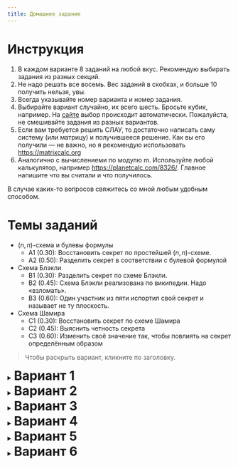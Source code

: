 ```yaml
---
title: Домашнее задание
---
```


<link rel="stylesheet" href="https://cdn.jsdelivr.net/npm/katex@0.15.1/dist/katex.min.css" integrity="sha384-R4558gYOUz8mP9YWpZJjofhk+zx0AS11p36HnD2ZKj/6JR5z27gSSULCNHIRReVs" crossorigin="anonymous">
<script defer src="https://cdn.jsdelivr.net/npm/katex@0.15.1/dist/katex.min.js" integrity="sha384-z1fJDqw8ZApjGO3/unPWUPsIymfsJmyrDVWC8Tv/a1HeOtGmkwNd/7xUS0Xcnvsx" crossorigin="anonymous"></script>
<script defer src="https://cdn.jsdelivr.net/npm/katex@0.15.1/dist/contrib/auto-render.min.js" integrity="sha384-+XBljXPPiv+OzfbB3cVmLHf4hdUFHlWNZN5spNQ7rmHTXpd7WvJum6fIACpNNfIR" crossorigin="anonymous"
    onload="renderMathInElement(document.body, {delimiters: [{left: '$$', right: '$$', display: true}, {left: '$', right: '$', display: false},{left: '\\[', right: '\\]', display: true}, {left: '\\(', right: '\\)', display: false}], macros: {'\\ZZ': '\\mathbb{Z}'}});"></script>
<style>
	details { page-break-before: always; margin-top: 1rem; }
	summary > h1 { display: inline; }
	summary { display: list-item; margin-bottom: -1rem; }
	h2 { margin-top: 1rem !important; }
	@media print {
		details:not([open]) { display: none; }
		header, footer { display: none; }
	}
</style>
<div class="divHeader"></div>

# Инструкция

1. В каждом варианте 8 заданий на любой вкус. Рекомендую выбирать задания из разных секций.
2. Не надо решать все восемь. Вес заданий в скобках, и больше 10 получить нельзя, увы.
3. Всегда указывайте номер варианта и номер задания.
4. Выбирайте вариант случайно, их всего шесть. Бросьте кубик, например.
   На [сайте](https://secret-sharing.sldr.xyz/Homework) выбор происходит автоматически.
   Пожалуйста, не смешивайте задания из разных вариантов.
5. Если вам требуется решить СЛАУ, то достаточно написать саму систему (или матрицу) и получившееся решение. Как вы его получили — не важно, но я рекомендую использовать <https://matrixcalc.org>
6. Аналогично с вычислениеми по модулю m. Используйте любой калькулятор, например <https://planetcalc.com/8326/>. Главное напишите что вы считали и что получилось.

В случае каких-то вопросов свяжитесь со мной любым удобным способом.

# Темы заданий

* $(n,n)$-схема и булевы формулы
    - A1 (0.30): Восстановить секрет по простейшей $(n,n)$-схеме.
    - A2 (0.50): Разделить секрет в соответствии с булевой формулой
* Схема Блэкли
    - B1 (0.30): Разделить секрет по схеме Блэкли.
    - B2 (0.45): Схема Блэкли реализована по википедии. Надо «взломать».
    - B3 (0.60): Один участник из пяти испортил свой секрет и называет не ту плоскость.
* Схема Шамира
    - C1 (0.30): Восстановить секрет по схеме Шамира
    - C2 (0.45): Выяснить четность секрета
    - C3 (0.60): Изменить своё значение так, чтобы повлиять на секрет определённым образом

<!-- Для десяточки рекомендую брать A1 + B1 + C2 -->

> Чтобы раскрыть вариант, кликните по заголовку.

<details>
<summary><h1>Вариант 1</h1></summary>

## Задание A1¹ (0.3)
Секрет разделён при помощи простейшей $(n,n)$-схемы, $n = 4$. Необходимо восстановить недостающую информацию.
В качестве группы используется кольцо многочленов степени не выше $2$ над кольцом $\ZZ_{43}$

**Дано**:
1. $ s = 34 x^{2} + 19 x + 4 $
2. $ v_{1} = 37 x^{2} + 4 x + 39 $
3. $ v_{2} = 17 x^{2} + 35 x + 3 $
4. $ v_{4} = 28 x^{2} + 13 x + 29 $

**Найти**: $ v_{3} $

## Задание A2¹ (0.5)
Есть четыре участника: $a, b, c, d$. Вам дана булева формула $(((d\vee a)\wedge b)\wedge ((c\vee b)\wedge d))\vee (b\vee c)$.
Ваша задача — разделить секрет $s = 14$ при помощи простейшей $(n, n)$-схемы над полем $\ZZ_{47}$
таким образом, чтобы его могли восстановить тогда и только тогда, когда эта функция,
будучи применена к присутствующим участникам, принимает значение истины.

Необходимо описать какие числа получит каждый из участников и описать как происходит восстановление секрета.
    
---

## Задание B1¹ (0.3)

1. Необходимо разделить секрет $s = 17, s \in \ZZ_{47}$ между $5$ участниками так, чтобы любые $3$ могли его восстановить. Выпишите, что каждый участник знает.
2. Затем выбрать любых $3$ участников и восстановить секрет обратно.

Нужно использовать схему Блэкли.


## Задание B2¹ (0.45)

Человек по неосторожности реализовал схему Блэкли, описанную на [криптовики](http://cryptowiki.net/index.php?title=%D0%A1%D1%85%D0%B5%D0%BC%D0%B0_%D0%91%D0%BB%D1%8D%D0%BA%D0%BB%D0%B8). От схемы из презентации она отличается тем, что секрет распределяется между всеми координатами секретной точки. Засчёт этого, говорится, схема идеальна.

Для вычислений использовалось поле $\ZZ_{7}$.

В схеме секрет разделяется так, что лишь трое могут его восстановить. Вам даны две плоскости:
* $ 6x_1 + 0x_2 + 4x_3 = 0 $
* $ 4x_1 + 6x_2 + 5x_3 = 3 $

Необходимо перечислить все 7 точек, в которых может находиться секрет.

## Задание B3¹ (0.6)
Секрет при помощи схемы Блэкли разделили между пятью участниками таким образом, что любые двое его могут восстановить.
Однако **ровно один** из участников испортил свою долю, причём неизвестно кто.
Необходимо восстановить секрет и определить участника с некорректной долей.

Участники назвали следующие гиперплоскости:
1. $30x_1 + 3x_2 = 33$
2. $38x_1 + 16x_2 = 8$
3. $33x_1 + 41x_2 = 31$
4. $38x_1 + 25x_2 = 23$
5. $22x_1 + 5x_2 = 36$
    
---

## Задание C1¹ (0.3)
Секрет разделили при помощи схемы Шамира над полем $\ZZ_{13}$. Нужно его восстановить.

Даны следующие точки: $ \left(1, 6\right), \left(2, 2\right), \left(3, 0\right) $
    
## Задание C2¹ (0.45)
Для реализации схемы Шамира в качестве поля взяли $\ZZ_{128}$.
Восстановить секрет могут $3$ участников, но вам известны лишь $3 - 1$ точка: $\left(1, 23\right), \left(2, 91\right), \left(3, 123\right)$

Необходимо выяснить чётность секрета.
    
## Задание C3¹ (0.6)
При помощи схемы Шамира был разделён секрет. Вам, как участнику схемы, досталась точка $\left(1, 20\right)$.
Точки других участников вы точно не знаете, но уверены, что они имеют $x\in\\{ 2, 3, 4 \\}$.
    
Необходимо, чтобы в результате восстановления значение секрета изменилось на $11$.
Какую точку вы должны назвать?

</details>
<details>
<summary><h1>Вариант 2</h1></summary>

## Задание A1² (0.3)

Секрет разделён при помощи простейшей $(n,n)$-схемы, $n = 4$. Необходимо восстановить недостающую информацию.
В качестве группы используется кольцо многочленов степени не выше $4$ над кольцом $\ZZ_{37}$

**Дано**:
1. $ v_{1} = 11 x^{4} + 26 x^{3} + x^{2} + 4 x + 26 $
2. $ v_{2} = 8 x^{4} + 35 x^{3} + 15 x^{2} + 30 x + 7 $
3. $ v_{3} = 2 x^{4} + 20 x^{3} + 22 x^{2} + 26 x + 36 $
4. $ v_{4} = 5 x^{3} + 23 x^{2} + 17 x + 28 $

**Найти**: $ s $

## Задание A2² (0.5)
Есть четыре участника: $a, b, c, d$. Вам дана булева формула $((d\vee a)\vee (b\wedge d))\wedge ((c\vee b)\wedge d)$.
Ваша задача — разделить секрет $s = 31$ при помощи простейшей $(n, n)$-схемы над полем $\ZZ_{47}$
таким образом, чтобы его могли восстановить тогда и только тогда, когда эта функция,
будучи применена к присутствующим участникам, принимает значение истины.

Необходимо описать какие числа получит каждый из участников и описать как происходит восстановление секрета.
    
---

## Задание B1² (0.3)

1. Необходимо разделить секрет $s = 14, s \in \ZZ_{29}$ между $5$ участниками так, чтобы любые $4$ могли его восстановить. Выпишите, что каждый участник знает.
2. Затем выбрать любых $4$ участников и восстановить секрет обратно.

Нужно использовать схему Блэкли.

## Задание B2² (0.45)

Человек по неосторожности реализовал схему Блэкли, описанную на [криптовики](http://cryptowiki.net/index.php?title=%D0%A1%D1%85%D0%B5%D0%BC%D0%B0_%D0%91%D0%BB%D1%8D%D0%BA%D0%BB%D0%B8). От схемы из презентации она отличается тем, что секрет распределяется между всеми координатами секретной точки. Засчёт этого, говорится, схема идеальна.

Для вычислений использовалось поле $\ZZ_{7}$.

В схеме секрет разделяется так, что лишь трое могут его восстановить. Вам даны две плоскости:
* $ 3x_1 + 4x_2 + 4x_3 = 6 $
* $ 3x_1 + 4x_2 + 5x_3 = 2 $

Необходимо перечислить все 7 точек, в которых может находиться секрет.

## Задание B3² (0.6)
Секрет при помощи схемы Блэкли разделили между пятью участниками таким образом, что любые двое его могут восстановить.
Однако **ровно один** из участников испортил свою долю, причём неизвестно кто.
Необходимо восстановить секрет и определить участника с некорректной долей.

Участники назвали следующие гиперплоскости:
1. $3x_1 + 17x_2 = 21$
2. $8x_1 + 19x_2 = 0$
3. $18x_1 + 13x_2 = 20$
4. $16x_1 + 23x_2 = 8$
5. $8x_1 + 7x_2 = 25$
    
---

## Задание C1² (0.3)
Секрет разделили при помощи схемы Шамира над полем $\ZZ_{13}$. Нужно его восстановить.

Даны следующие точки: $ \left(1, 10\right), \left(2, 4\right), \left(3, 3\right) $
    
## Задание C2² (0.45)
Для реализации схемы Шамира в качестве поля взяли $\ZZ_{256}$.
Восстановить секрет могут $4$ участников, но вам известны лишь $4 - 1$ точка: $\left(1, 28\right), \left(2, 182\right), \left(3, 138\right), \left(4, 246\right)$

Необходимо выяснить чётность секрета.
    
## Задание C3² (0.6)
При помощи схемы Шамира был разделён секрет. Вам, как участнику схемы, досталась точка $\left(3, 40\right)$.
Точки других участников вы точно не знаете, но уверены, что они имеют $x\in\\{ 1, 2, 4 \\}$.
    
Необходимо, чтобы в результате восстановления значение секрета изменилось на $34$.
Какую точку вы должны назвать?

</details>
<details>
<summary><h1>Вариант 3</h1></summary>

## Задание A1³ (0.3)

Секрет разделён при помощи простейшей $(n,n)$-схемы, $n = 4$. Необходимо восстановить недостающую информацию.
В качестве группы используется кольцо многочленов степени не выше $2$ над кольцом $\ZZ_{37}$

**Дано**:
1. $ s = 6 x^{2} + 10 x + 20 $
2. $ v_{1} = 14 x^{2} + 32 x + 6 $
3. $ v_{2} = 27 x^{2} + 22 x + 34 $
4. $ v_{4} = 10 x^{2} + 5 x + 6 $

**Найти**: $ v_{3} $

## Задание A2³ (0.5)
Есть четыре участника: $a, b, c, d$. Вам дана булева формула $((a\vee c)\vee ((b\wedge d)\vee c))\wedge (b\wedge a)$.
Ваша задача — разделить секрет $s = 12$ при помощи простейшей $(n, n)$-схемы над полем $\ZZ_{47}$
таким образом, чтобы его могли восстановить тогда и только тогда, когда эта функция,
будучи применена к присутствующим участникам, принимает значение истины.

Необходимо описать какие числа получит каждый из участников и описать как происходит восстановление секрета.
    
---

## Задание B1³ (0.3)

1. Необходимо разделить секрет $s = 11, s \in \ZZ_{13}$ между $5$ участниками так, чтобы любые $4$ могли его восстановить. Выпишите, что каждый участник знает.
2. Затем выбрать любых $4$ участников и восстановить секрет обратно.

Нужно использовать схему Блэкли.

## Задание B2³ (0.45)

Человек по неосторожности реализовал схему Блэкли, описанную на [криптовики](http://cryptowiki.net/index.php?title=%D0%A1%D1%85%D0%B5%D0%BC%D0%B0_%D0%91%D0%BB%D1%8D%D0%BA%D0%BB%D0%B8). От схемы из презентации она отличается тем, что секрет распределяется между всеми координатами секретной точки. Засчёт этого, говорится, схема идеальна.

Для вычислений использовалось поле $\ZZ_{7}$.

В схеме секрет разделяется так, что лишь трое могут его восстановить. Вам даны две плоскости:
* $ 0x_1 + 3x_2 + 3x_3 = 5 $
* $ 3x_1 + 6x_2 + 2x_3 = 4 $

Необходимо перечислить все 7 точек, в которых может находиться секрет.

## Задание B3³ (0.6)
Секрет при помощи схемы Блэкли разделили между пятью участниками таким образом, что любые двое его могут восстановить.
Однако **ровно один** из участников испортил свою долю, причём неизвестно кто.
Необходимо восстановить секрет и определить участника с некорректной долей.

Участники назвали следующие гиперплоскости:
1. $6x_1 + 19x_2 = 25$
2. $26x_1 + 20x_2 = 10$
3. $6x_1 + 11x_2 = 21$
4. $6x_1 + 1x_2 = 16$
5. $9x_1 + 9x_2 = 19$
    
---

## Задание C1³ (0.3)
Секрет разделили при помощи схемы Шамира над полем $\ZZ_{13}$. Нужно его восстановить.

Даны следующие точки: $ \left(1, 12\right), \left(2, 7\right), \left(3, 12\right) $
    
## Задание C2³ (0.45)
Для реализации схемы Шамира в качестве поля взяли $\ZZ_{64}$.
Восстановить секрет могут $4$ участников, но вам известны лишь $4 - 1$ точка: $\left(1, 55\right), \left(2, 13\right), \left(3, 19\right), \left(4, 51\right)$

Необходимо выяснить чётность секрета.
    
## Задание C3³ (0.6)
При помощи схемы Шамира был разделён секрет. Вам, как участнику схемы, досталась точка $\left(1, 10\right)$.
Точки других участников вы точно не знаете, но уверены, что они имеют $x\in\\{ 2, 3, 4 \\}$.
    
Необходимо, чтобы в результате восстановления значение секрета изменилось на $2$.
Какую точку вы должны назвать?

</details>
<details>
<summary><h1>Вариант 4</h1></summary>

## Задание A1⁴ (0.3)

Секрет разделён при помощи простейшей $(n,n)$-схемы, $n = 3$. Необходимо восстановить недостающую информацию.
В качестве группы используется кольцо многочленов степени не выше $2$ над кольцом $\ZZ_{19}$

**Дано**:
1. $ s = 3 x^{2} + 18 x + 15 $
2. $ v_{2} = 16 x^{2} + 5 x $
3. $ v_{3} = 9 x^{2} + 12 x + 11 $

**Найти**: $ v_{1} $

## Задание A2⁴ (0.5)
Есть четыре участника: $a, b, c, d$. Вам дана булева формула $((c\vee a)\vee (b\wedge d))\wedge ((a\vee d)\wedge b)$.
Ваша задача — разделить секрет $s = 4$ при помощи простейшей $(n, n)$-схемы над полем $\ZZ_{47}$
таким образом, чтобы его могли восстановить тогда и только тогда, когда эта функция,
будучи применена к присутствующим участникам, принимает значение истины.

Необходимо описать какие числа получит каждый из участников и описать как происходит восстановление секрета.
    
---

## Задание B1⁴ (0.3)

1. Необходимо разделить секрет $s = 24, s \in \ZZ_{47}$ между $4$ участниками так, чтобы любые $4$ могли его восстановить. Выпишите, что каждый участник знает.
2. Затем выбрать любых $4$ участников и восстановить секрет обратно.

Нужно использовать схему Блэкли.

## Задание B2⁴ (0.45)

Человек по неосторожности реализовал схему Блэкли, описанную на [криптовики](http://cryptowiki.net/index.php?title=%D0%A1%D1%85%D0%B5%D0%BC%D0%B0_%D0%91%D0%BB%D1%8D%D0%BA%D0%BB%D0%B8). От схемы из презентации она отличается тем, что секрет распределяется между всеми координатами секретной точки. Засчёт этого, говорится, схема идеальна.

Для вычислений использовалось поле $\ZZ_{7}$.

В схеме секрет разделяется так, что лишь трое могут его восстановить. Вам даны две плоскости:
* $ 0x_1 + 0x_2 + 4x_3 = 5 $
* $ 5x_1 + 3x_2 + 0x_3 = 2 $

Необходимо перечислить все 7 точек, в которых может находиться секрет.

## Задание B3⁴ (0.6)
Секрет при помощи схемы Блэкли разделили между пятью участниками таким образом, что любые двое его могут восстановить.
Однако **ровно один** из участников испортил свою долю, причём неизвестно кто.
Необходимо восстановить секрет и определить участника с некорректной долей.

Участники назвали следующие гиперплоскости:
1. $8x_1 + 19x_2 = 10$
2. $31x_1 + 22x_2 = 17$
3. $11x_1 + 15x_2 = 16$
4. $22x_1 + 8x_2 = 14$
5. $4x_1 + 6x_2 = 24$
    
---

## Задание C1⁴ (0.3)
Секрет разделили при помощи схемы Шамира над полем $\ZZ_{13}$. Нужно его восстановить.

Даны следующие точки: $ \left(1, 11\right), \left(2, 5\right), \left(3, 7\right) $
    
## Задание C2⁴ (0.45)
Для реализации схемы Шамира в качестве поля взяли $\ZZ_{16}$.
Восстановить секрет могут $3$ участников, но вам известны лишь $3 - 1$ точка: $\left(1, 7\right), \left(2, 4\right), \left(3, 15\right)$

Необходимо выяснить чётность секрета.
    
## Задание C3⁴ (0.6)
При помощи схемы Шамира был разделён секрет. Вам, как участнику схемы, досталась точка $\left(4, 6\right)$.
Точки других участников вы точно не знаете, но уверены, что они имеют $x\in\\{ 1, 2, 3 \\}$.
    
Необходимо, чтобы в результате восстановления значение секрета изменилось на $40$.
Какую точку вы должны назвать?

</details>
<details>
<summary><h1>Вариант 5</h1></summary>

## Задание A1⁵ (0.3)

Секрет разделён при помощи простейшей $(n,n)$-схемы, $n = 3$. Необходимо восстановить недостающую информацию.
В качестве группы используется кольцо многочленов степени не выше $3$ над кольцом $\ZZ_{11}$

**Дано**:
1. $ s = 9 x^{3} + 3 x^{2} + 6 x + 9 $
2. $ v_{2} = 9 x^{3} + x^{2} + 5 x + 7 $
3. $ v_{3} = 5 x^{3} + 2 x^{2} + 4 x + 8 $

**Найти**: $ v_{1} $

## Задание A2⁵ (0.5)
Есть четыре участника: $a, b, c, d$. Вам дана булева формула $((d\vee c)\vee ((d\wedge a)\vee b))\wedge (d\wedge c)$.
Ваша задача — разделить секрет $s = 29$ при помощи простейшей $(n, n)$-схемы над полем $\ZZ_{47}$
таким образом, чтобы его могли восстановить тогда и только тогда, когда эта функция,
будучи применена к присутствующим участникам, принимает значение истины.

Необходимо описать какие числа получит каждый из участников и описать как происходит восстановление секрета.
    
---

## Задание B1⁵ (0.3)

1. Необходимо разделить секрет $s = 10, s \in \ZZ_{11}$ между $5$ участниками так, чтобы любые $4$ могли его восстановить. Выпишите, что каждый участник знает.
2. Затем выбрать любых $4$ участников и восстановить секрет обратно.

Нужно использовать схему Блэкли.

## Задание B2⁵ (0.45)

Человек по неосторожности реализовал схему Блэкли, описанную на [криптовики](http://cryptowiki.net/index.php?title=%D0%A1%D1%85%D0%B5%D0%BC%D0%B0_%D0%91%D0%BB%D1%8D%D0%BA%D0%BB%D0%B8). От схемы из презентации она отличается тем, что секрет распределяется между всеми координатами секретной точки. Засчёт этого, говорится, схема идеальна.

Для вычислений использовалось поле $\ZZ_{7}$.

В схеме секрет разделяется так, что лишь трое могут его восстановить. Вам даны две плоскости:
* $ 3x_1 + 6x_2 + 2x_3 = 0 $
* $ 1x_1 + 0x_2 + 6x_3 = 1 $

Необходимо перечислить все 7 точек, в которых может находиться секрет.

## Задание B3⁵ (0.6)
Секрет при помощи схемы Блэкли разделили между пятью участниками таким образом, что любые двое его могут восстановить.
Однако **ровно один** из участников испортил свою долю, причём неизвестно кто.
Необходимо восстановить секрет и определить участника с некорректной долей.

Участники назвали следующие гиперплоскости:
1. $36x_1 + 2x_2 = 26$
2. $20x_1 + 34x_2 = 35$
3. $24x_1 + 1x_2 = 0$
4. $8x_1 + 28x_2 = 8$
5. $18x_1 + 11x_2 = 6$
    
---

## Задание C1⁵ (0.3)
Секрет разделили при помощи схемы Шамира над полем $\ZZ_{13}$. Нужно его восстановить.

Даны следующие точки: $ \left(1, 12\right), \left(2, 0\right), \left(3, 8\right) $
    
## Задание C2⁵ (0.45)
Для реализации схемы Шамира в качестве поля взяли $\ZZ_{16}$.
Восстановить секрет могут $4$ участников, но вам известны лишь $4 - 1$ точка: $\left(1, 7\right), \left(2, 5\right), \left(3, 11\right), \left(4, 15\right)$

Необходимо выяснить чётность секрета.
    
## Задание C3⁵ (0.6)
При помощи схемы Шамира был разделён секрет. Вам, как участнику схемы, досталась точка $\left(4, 21\right)$.
Точки других участников вы точно не знаете, но уверены, что они имеют $x\in\\{ 1, 2, 3 \\}$.
    
Необходимо, чтобы в результате восстановления значение секрета изменилось на $10$.
Какую точку вы должны назвать?

</details>
<details>
<summary><h1>Вариант 6</h1></summary>

## Задание A1⁶ (0.3)

Секрет разделён при помощи простейшей $(n,n)$-схемы, $n = 3$. Необходимо восстановить недостающую информацию.
В качестве группы используется кольцо многочленов степени не выше $2$ над кольцом $\ZZ_{29}$

**Дано**:
1. $ v_{1} = 3 x^{2} + 6 x + 10 $
2. $ v_{2} = 3 x^{2} + 20 x + 1 $
3. $ v_{3} = 4 x^{2} + 25 x + 27 $

**Найти**: $ s $

## Задание A2⁶ (0.5)
Есть четыре участника: $a, b, c, d$. Вам дана булева формула $((d\vee c)\wedge (a\wedge c))\vee (a\vee b)$.
Ваша задача — разделить секрет $s = 31$ при помощи простейшей $(n, n)$-схемы над полем $\ZZ_{47}$
таким образом, чтобы его могли восстановить тогда и только тогда, когда эта функция,
будучи применена к присутствующим участникам, принимает значение истины.

Необходимо описать какие числа получит каждый из участников и описать как происходит восстановление секрета.
    
---

## Задание B1⁶ (0.3)

1. Необходимо разделить секрет $s = 12, s \in \ZZ_{13}$ между $5$ участниками так, чтобы любые $3$ могли его восстановить. Выпишите, что каждый участник знает.
2. Затем выбрать любых $3$ участников и восстановить секрет обратно.

Нужно использовать схему Блэкли.

## Задание B2⁶ (0.45)

Человек по неосторожности реализовал схему Блэкли, описанную на [криптовики](http://cryptowiki.net/index.php?title=%D0%A1%D1%85%D0%B5%D0%BC%D0%B0_%D0%91%D0%BB%D1%8D%D0%BA%D0%BB%D0%B8). От схемы из презентации она отличается тем, что секрет распределяется между всеми координатами секретной точки. Засчёт этого, говорится, схема идеальна.

Для вычислений использовалось поле $\ZZ_{7}$.

В схеме секрет разделяется так, что лишь трое могут его восстановить. Вам даны две плоскости:
* $ 5x_1 + 6x_2 + 2x_3 = 4 $
* $ 2x_1 + 4x_2 + 2x_3 = 6 $

Необходимо перечислить все 7 точек, в которых может находиться секрет.

## Задание B3⁶ (0.6)
Секрет при помощи схемы Блэкли разделили между пятью участниками таким образом, что любые двое его могут восстановить.
Однако **ровно один** из участников испортил свою долю, причём неизвестно кто.
Необходимо восстановить секрет и определить участника с некорректной долей.

Участники назвали следующие гиперплоскости:
1. $13x_1 + 17x_2 = 3$
2. $5x_1 + 13x_2 = 1$
3. $26x_1 + 12x_2 = 17$
4. $13x_1 + 20x_2 = 16$
5. $23x_1 + 8x_2 = 13$
    
---

## Задание C1⁶ (0.3)
Секрет разделили при помощи схемы Шамира над полем $\ZZ_{13}$. Нужно его восстановить.

Даны следующие точки: $ \left(1, 7\right), \left(2, 8\right), \left(3, 3\right) $
    
## Задание C2⁶ (0.45)
Для реализации схемы Шамира в качестве поля взяли $\ZZ_{32}$.
Восстановить секрет могут $3$ участников, но вам известны лишь $3 - 1$ точка: $\left(1, 13\right), \left(2, 2\right), \left(3, 23\right)$

Необходимо выяснить чётность секрета.
    
## Задание C3⁶ (0.6)
При помощи схемы Шамира был разделён секрет. Вам, как участнику схемы, досталась точка $\left(1, 16\right)$.
Точки других участников вы точно не знаете, но уверены, что они имеют $x\in\\{ 2, 3, 4 \\}$.
    
Необходимо, чтобы в результате восстановления значение секрета изменилось на $30$.
Какую точку вы должны назвать?

</details>

<script>
    const variants = document.getElementsByTagName("details");

    let index = parseInt(localStorage.getItem('variant'));
    if (!Number.isInteger(index) || index < 0 || index >= variants.length) {
        index = Math.floor(Math.random() * variants.length);
    }
    const chosen = variants[index];
    chosen.setAttribute("open", true);
    localStorage.setItem('variant', index);
</script>
